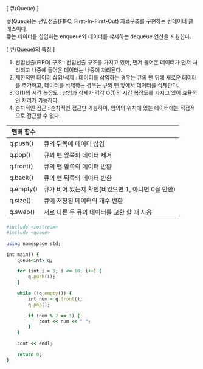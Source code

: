 [ 큐(Queue) ]

큐(Queue)는 선입선출(FIFO, First-In-First-Out) 자료구조를 구현하는 컨테이너 클래스이다.<br>
큐는 데이터를 삽입하는 enqueue와 데이터를 삭제하는 dequeue 연산을 지원한다.

[ 큐(Queue)의 특징 ]<br>
1. 선입선출(FIFO) 구조 : 선입선출 구조를 가지고 있어, 먼저 들어온 데이터가 먼저 처리되고 나중에 들어온 데이터는 나중에 처리된다.<br>
2. 제한적인 데이터 삽입/삭제 : 데이터를 삽입하는 경우는 큐의 맨 뒤에 새로운 데이터를 추가하고, 데이터를 삭제하는 경우는 큐의 맨 앞에서 데이터를 삭제한다.<br>
3. O(1)의 시간 복잡도 : 삽입과 삭제가 각각 O(1)의 시간 복잡도를 가지고 있어 효율적인 처리가 가능하다.<br>
4. 순차적인 접근 : 순차적인 접근만 가능하며, 임의의 위치에 있는 데이터에는 직접적으로 접근할 수 없다.

| 멤버 함수 | |
|---|---|
| q.push() | 큐의 뒤쪽에 데이터 삽입 |
| q.pop() | 큐의 맨 앞쪽의 데이터 제거 |
| q.front() | 큐의 맨 앞쪽의 데이터 반환 |
| q.back() | 큐의 맨 뒤쪽의 데이터 반환 |
| q.empty() | 큐가 비어 있는지 확인(비었으면 1, 아니면 0을 반환) |
| q.size() | 큐에 저장된 데이터의 개수 반환 |
| q.swap() | 서로 다른 두 큐의 데이터를 교환 할 때 사용 |

```ruby
#include <iostream>
#include <queue>

using namespace std;

int main() {
	queue<int> q;

	for (int i = 1; i <= 10; i++) {
		q.push(i);
	}

	while (!q.empty()) {
		int num = q.front();
		q.pop();

		if (num % 2 == 1) {
			cout << num << " ";
		}
	}

	cout << endl;

	return 0;
}
```
